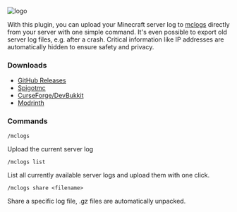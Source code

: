 ![logo](https://mclo.gs/img/logo.png)

With this plugin, you can upload your Minecraft server log to [mclogs](https://mclo.gs) directly from your server
with one simple command. It's even possible to export old server log files, e.g. after a crash. Critical information 
like IP addresses are automatically hidden to ensure safety and privacy.

### Downloads
- [GitHub Releases](https://github.com/aternosorg/mclogs-bukkit/releases)
- [Spigotmc](https://www.spigotmc.org/resources/mclo-gs.47502/)
- [CurseForge/DevBukkit](https://www.curseforge.com/minecraft/bukkit-plugins/mclogs)
- [Modrinth](https://modrinth.com/plugin/mclogs)

### Commands
```
/mclogs
```
Upload the current server log

```
/mclogs list
```
List all currently available server logs and upload them with one click.
```
/mclogs share <filename>
```
Share a specific log file, .gz files are automatically unpacked.
